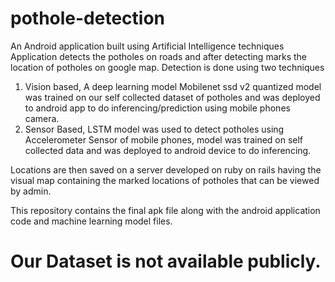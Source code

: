 # pothole-detection
An Android application built using Artificial Intelligence techniques
Application detects the potholes on roads and after detecting marks the location of potholes on google map.
Detection is done using two techniques 
1. Vision based,
   A deep learning model Mobilenet ssd v2 quantized model was trained on our self collected dataset of potholes and was deployed to android    app to do inferencing/prediction using mobile phones camera.
2. Sensor Based,
   LSTM model was used to detect potholes using Accelerometer Sensor of mobile phones, model was trained on self collected data and was        deployed to android device to do inferencing.   

Locations are then saved on a server developed on ruby on rails having the visual map containing the marked locations of potholes that can be viewed by admin.
   
This repository contains the final apk file along with the android application code and machine learning model files.
# Our Dataset is not available publicly.
